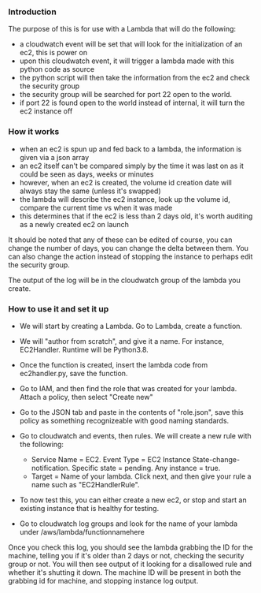 ### Introduction
The purpose of this is for use with a Lambda that will do the following:
- a cloudwatch event will be set that will look for the initialization of an ec2, this is power on
- upon this cloudwatch event, it will trigger a lambda made with this python code as source
- the python script will then take the information from the ec2 and check the security group
- the security group will be searched for port 22 open to the world.  
- if port 22 is found open to the world instead of internal, it will turn the ec2 instance off

### How it works
- when an ec2 is spun up and fed back to a lambda, the information is given via a json array
- an ec2 itself can't be compared simply by the time it was last on as it could be seen as days, weeks or minutes
- however, when an ec2 is created, the volume id creation date will always stay the same (unless it's swapped)
- the lambda will describe the ec2 instance, look up the volume id, compare the current time vs when it was made
- this determines that if the ec2 is less than 2 days old, it's worth auditing as a newly created ec2 on launch

It should be noted that any of these can be edited of course, you can change the number of days, you can change the delta between them.
You can also change the action instead of stopping the instance to perhaps edit the security group.

The output of the log will be in the cloudwatch group of the lambda you create.  

### How to use it and set it up
- We will start by creating a Lambda.  Go to Lambda, create a function.
- We will "author from scratch", and give it a name.  For instance, EC2Handler.  Runtime will be Python3.8.
- Once the function is created, insert the lambda code from ec2handler.py, save the function.
- Go to IAM, and then find the role that was created for your lambda.  Attach a policy, then select "Create new" 
- Go to the JSON tab and paste in the contents of "role.json", save this policy as something recognizeable with good naming standards.
- Go to cloudwatch and events, then rules.  We will create a new rule with the following:
  * Service Name = EC2.  Event Type = EC2 Instance State-change-notification.  Specific state = pending.  Any instance = true.
  * Target = Name of your lambda.  Click next, and then give your rule a name such as "EC2HandlerRule".

- To now test this, you can either create a new ec2, or stop and start an existing instance that is healthy for testing.
- Go to cloudwatch log groups and look for the name of your lambda under /aws/lambda/functionnamehere

Once you check this log, you should see the lambda grabbing the ID for the machine, telling you if it's older than 2 days or not, checking the security group or not.
You will then see output of it looking for a disallowed rule and whether it's shutting it down. The machine ID will be present in both the grabbing id for machine, and stopping instance log output.